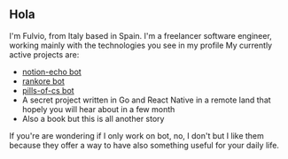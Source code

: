 ## Hola
I'm Fulvio, from Italy based in Spain.
I'm a freelancer software engineer, working mainly with the technologies you see in my profile
My currently active projects are:
- [notion-echo bot](www.github.com/fulviodenza/notion-echo)
- [rankore bot](www.github.com/fulviodenza/rankore)
- [pills-of-cs bot](www.github.com/fulviodenza/pills-of-cs)
- A secret project written in Go and React Native in a remote land that hopely you will hear about in a few month
- Also a book but this is all another story

If you're are wondering if I only work on bot, no, I don't but I like them because they offer a way to have also something useful for your daily life.
